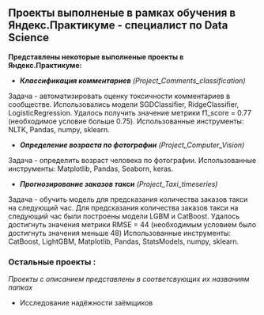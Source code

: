 ## Проекты выполненые в рамках обучения в Яндекс.Практикуме - специалист по Data Science

**Представлены некоторые выполненые проекты в Яндекс.Практикуме:**

- ***Классификация комментариев*** *(Project_Comments_classification)*

Задача - автоматизировать оценку токсичности комментариев в сообществе. Использовались модели   SGDClassifier,   RidgeClassifier,   LogisticRegression.   Удалось получить значение метрики f1_score = 0.77 (необходимое условие больше 0.75). Использованные инструменты: NLTK, Pandas, numpy, sklearn.

- ***Определение возраста по фотографии*** *(Project_Computer_Vision)*

Задача - определить возраст человека по фотографии. Использованные инструменты:  Matplotlib, Pandas, Seaborn, keras.

- ***Прогнозирование заказов такси*** *(Project_Taxi_timeseries)*

Задача - обучить модель для предсказания количества заказов такси на следующий час. Для предсказания количества заказов такси на следующий час были построены модели  LGBM  и CatBoost.  Удалось достигнуть значения метрики  RMSE  =  44  (необходимым условием было достигнуть значения меньше 48) Использованные инструменты: CatBoost, LightGBM, Matplotlib, Pandas, StatsModels, numpy, sklearn.

### Остальные проекты :

*Проекты с описанием представлены в соответсвующих их названиям папках*

- Исследование надёжности заёмщиков
